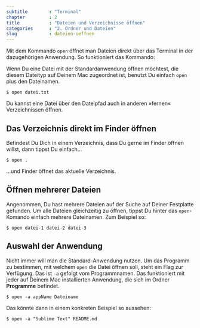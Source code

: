```yaml
---
subtitle        : "Terminal"
chapter         : 2
title           : "Dateien und Verzeichnisse öffnen"
categories      : "2. Ordner und Dateien"
slug            : dateien-oeffnen
---
```

Mit dem Kommando `open` öffnet man Dateien direkt über das Terminal in der dazugehörigen Anwendung. So funktioniert das Kommando:
<!--more-->

Wenn Du eine Datei mit der Standardanwendung öffnen möchtest, die diesem
Dateityp auf Deinem Mac zugeordnet ist, benutzt Du einfach `open` plus
den Dateinamen.

    $ open datei.txt

Du kannst eine Datei über den Dateipfad auch in anderen »fernen« Verzeichnissen öffnen.

## Das Verzeichnis direkt im Finder öffnen

Befindest Du Dich in einem Verzeichnis, dass Du gerne im Finder öffnen willst, dann tippst Du einfach…

    $ open .

…und Finder öffnet das aktuelle Verzeichnis.

## Öffnen mehrerer Dateien

Angenommen, Du hast mehrere Dateien auf der Suche auf Deiner Festplatte
gefunden. Um alle Dateien gleichzeitig zu öffnen, tippst Du hinter das
`open`-Komando einfach mehrere Dateinamen. Zum Beispiel so:

    $ open datei-1 datei-2 datei-3

## Auswahl der Anwendung

Nicht immer will man die Standard-Anwendung nutzen. Um das Programm zu
bestimmen, mit welchem `open` die Datei öffnen soll, steht ein Flag zur
Verfügung. Das ist `-a` gefolgt vom Programmnamen. Das funktioniert mit
jeder auf Deinem Mac installierten Anwendung, die sich im Ordner
**Programme** befindet.

    $ open -a appName Dateiname

Das könnte dann in einem konkreten Beispiel so aussehen:

    $ open -a "Sublime Text" README.md
